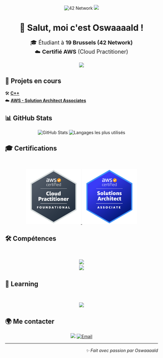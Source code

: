 <p align="center">
  <img src="https://img.shields.io/badge/19%20Brussels-black?style=for-the-badge&logo=42" alt="42 Network">
  <img src="https://img.shields.io/badge/AWS-Certified-orange?style=for-the-badge&logo=amazonwebservices">
</p>


<h1 align="center">👋 Salut, moi c'est <strong>Oswaaaald</strong> !</h1>

<p align="center" style="font-size: 18px;">
  🎓 Étudiant à <strong>19 Brussels (42 Network)</strong><br>
  ☁️ <strong>Certifié AWS</strong> (Cloud Practitioner)
</p>
<p align="center">
	<img src="https://badge.mediaplus.ma/darkblue/mleonet?1337Badge=off&UM6P=off">
</p>

<h2>🚀 Projets en cours</h2>
<p>
  🛠️ <a href="https://github.com/Oswaaaald/cpp" target="_blank"><strong>C++</strong></a><br>
  ☁️ <a href="https://aws.amazon.com/certification/certified-solutions-architect-associate/" target="_blank"><strong>AWS - Solution Architect Associates</strong></a>
</p>


<h2>📊 GitHub Stats</h2>
<p align="center">
	<img src="https://github-readme-stats.vercel.app/api?username=Oswaaaald&show_icons=true&theme=prussian" alt="GitHub Stats">
	<img src="https://github-readme-stats.vercel.app/api/top-langs/?username=Oswaaaald&layout=compact&theme=prussian" alt="Langages les plus utilisés">
</p>

<h2>🎓 Certifications</h2><br>
<p align="center">
	<a href="https://www.credly.com/badges/dc0f20ae-032f-458a-a7c7-28c6fb4fde44/public_url" target="_blank" text-decoration="none">
		<img width="180px" src="assets/aws-certified-cloud-practitioner.png" alt="AWS Certified Cloud Practitioner">
	</a>
	<a href="https://www.credly.com/badges/5859a85d-dcbe-4a6f-beb1-da49bc60957a/public_url" target="_blank" text-decoration="none">
		<img width="180px" src="assets/aws-solutions-architect-associate.png" alt="AWS Solutions Architect - Associate">
	</a>
</p>

<h2>🛠️ Compétences</h2><br>
<p align="center">
	<img src="https://skillicons.dev/icons?i=c,cpp,aws,cloudflare,nginx,html,css,js,mysql,php"/><br>
	<img src="https://skillicons.dev/icons?i=raspberrypi,linux,apple,windows,vscode,bash,vim,sublime"/>
</p>


<h2>📖 Learning</h2><br>
<p align="center">
	<img src="https://skillicons.dev/icons?i=docker,postman,py,nodejs,npm,"/>
</p>

<h2>🌍 Me contacter</h2>
<p align="center">
	<a href="https://linkedin.com/in/maxim-leonet" target="_blank"><img src="https://img.shields.io/badge/LinkedIn-0a66c2?style=for-the-badge&logo=linkedin&logoColor=white"></a>
	<a href="mailto:mleonet@student.s19.be">
  		<img src="https://img.shields.io/badge/Email-ea4335?style=for-the-badge&logo=gmail&logoColor=white" alt="Email">
	</a>
</p>

---
<p align="right"><i>✨ Fait avec passion par Oswaaaald</i></p>
